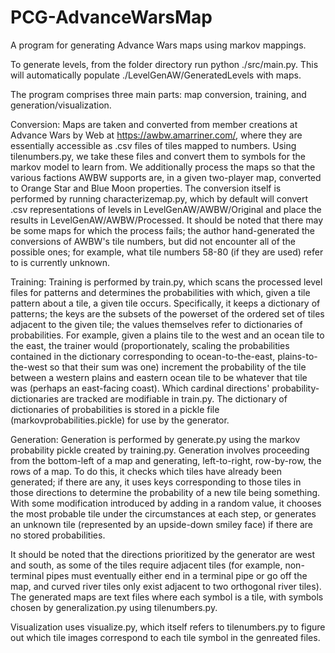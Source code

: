 # PCG-AdvanceWarsMap
A program for generating Advance Wars maps using markov mappings.

To generate levels, from the folder directory run python ./src/main.py. This will automatically populate ./LevelGenAW/GeneratedLevels with maps.

The program comprises three main parts: map conversion, training, and generation/visualization.

Conversion:
Maps are taken and converted from member creations at Advance Wars by Web at https://awbw.amarriner.com/, where they are essentially accessible as .csv files of tiles mapped to numbers. Using tilenumbers.py, we take these files and convert them to symbols for the markov model to learn from. We additionally process the maps so that the various factions AWBW supports are, in a given two-player map, converted to Orange Star and Blue Moon properties.
The conversion itself is performed by running characterizemap.py, which by default will convert .csv representations of levels in LevelGenAW/AWBW/Original and place the results in LevelGenAW/AWBW/Processed. It should be noted that there may be some maps for which the process fails; the author hand-generated the conversions of AWBW's tile numbers, but did not encounter all of the possible ones; for example, what tile numbers 58-80 (if they are used) refer to is currently unknown.

Training:
Training is performed by train.py, which scans the processed level files for patterns and determines the probabilities with which, given a tile pattern about a tile, a given tile occurs. Specifically, it keeps a dictionary of patterns; the keys are the subsets of the powerset of the ordered set of tiles adjacent to the given tile; the values themselves refer to dictionaries of probabilities. For example, given a plains tile to the west and an ocean tile to the east, the trainer would (proportionately, scaling the probabilities contained in the dictionary corresponding to ocean-to-the-east, plains-to-the-west so that their sum was one) increment the probability of the tile between a western plains and eastern ocean tile to be whatever that tile was (perhaps an east-facing coast). Which cardinal directions' probability-dictionaries are tracked are modifiable in train.py. The dictionary of dictionaries of probabilities is stored in a pickle file (markovprobabilities.pickle) for use by the generator.

Generation:
Generation is performed by generate.py using the markov probability pickle created by training.py. Generation involves proceeding from the bottom-left of a map and generating, left-to-right, row-by-row, the rows of a map. To do this, it checks which tiles have already been generated; if there are any, it uses keys corresponding to those tiles in those directions to determine the probability of a new tile being something. With some modification introduced by adding in a random value, it chooses the most probable tile under the circumstances at each step, or generates an unknown tile (represented by an upside-down smiley face) if there are no stored probabilities.

It should be noted that the directions prioritized by the generator are west and south, as some of the tiles require adjacent tiles (for example, non-terminal pipes must eventually either end in a terminal pipe or go off the map, and curved river tiles only exist adjacent to two orthogonal river tiles). The generated maps are text files where each symbol is a tile, with symbols chosen by generalization.py using tilenumbers.py.

Visualization uses visualize.py, which itself refers to tilenumbers.py to figure out which tile images correspond to each tile symbol in the genreated files.